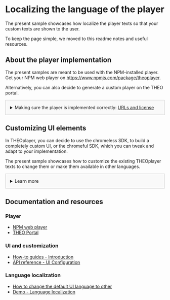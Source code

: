 # Localizing the language of the player
The present sample showcases how localize the player texts so that your custom texts are shown to the user.

To keep the page simple, we moved to this readme notes and useful resources.

## About the player implementation
The present samples are meant to be used with the NPM-installed player. Get your NPM web player on https://www.npmjs.com/package/theoplayer.

Alternatively, you can also decide to generate a custom player on the THEO portal.

<details style="border:1px solid #ccc;padding:1em; background-color:#f9f9f9">
  <summary>Making sure the player is implemented correctly: <u>URLs and license</u></summary>

### Check the URLs
Once you have installed your player, check whether the following URLs need changing to point to the folder containing the player SDK:
* UI CSS library: `href="../../node_modules/theoplayer/ui.css"`
* THEOplayer library: `src="../../node_modules/theoplayer/THEOplayer.js"`
* libraryLocation: `libraryLocation: "../../node_modules/theoplayer/"`

### License
The license included in the implementation only allows for playback on _localhost_.
To play on any other domains, as well as to make sure your license doesn't expire, get your license on  https://portal.theoplayer.com.
</details>

## Customizing UI elements
In THEOplayer, you can decide to use the chromeless SDK, to build a completely custom UI, or the chromeful SDK, which you can tweak and adapt to your implementation.

The present sample showcases how to customize the existing THEOplayer texts to change them or make them available in other languages.

<details style="border:1px solid #ccc;padding:1em; background-color:#f9f9f9">
  <summary>Learn more</summary>

### About customizing the default UI
In THEOplayer, the default UI already includes the features and controls that are most common across implementations and use cases. You may decide to add, delete or tweak its elements to adapt the player to your implementation.

Check the other samples for other UI customizations, and the links below for related resources.

### Additional notes about language localization
* <u>Not only for languages</u> - Language localization is a way to customize the player texts, so it can be used to adapt the texts as well as for translating them. 
* <u>Before the player instantiation</u> - The texts of the player instance may not be changed with the language localization after the instance is created. Choosing if and how to localize the texts must happen before the player is initialized.
* <u>Multiple languages</u> - In the player configuration, you can define localized strings for several languages (or use cases), and apply one or the other dynamically.  
* <u>Errors</u> - The error texts displayed in the UI may also be localized.
* <u>List of localizable strings</u> - There are a lot of texts in the player and almost all of them can be localized. There currently is no complete list of the localizable strings, but the one you find in this sample is already covering most strings.
* <u>Ready-made translations</u> - In the linked documentation, we make some ready-made examples of string lists available. These can give you a good start but are to be considered mainly as examples, as they are not constantly updated. 
* <u>Not all texts</u> - There may be a few texts that cannot be localized, for different reasons. If you find one can you cannot localize, we invite you to reach out so we can assist you. 

</details>

## Documentation and resources
### Player
* [NPM web player](https://www.npmjs.com/package/theoplayer)
* [THEO Portal](https://portal.theoplayer.com)

### UI and customization
* [How-to guides - Introduction](https://docs.theoplayer.com/how-to-guides/11-ui/00-introduction.md)
* [API reference - UI Configuration](https://docs.theoplayer.com/api-reference/web/theoplayer.uiconfiguration.md)

### Language localization
* [How to change the default UI language to other](https://docs.theoplayer.com/how-to-guides/11-ui/08-how-to-change-default-UI-language-to-other.md)
* [Demo - Language localization](https://www.theoplayer.com/theoplayer-demo-language-localization)

